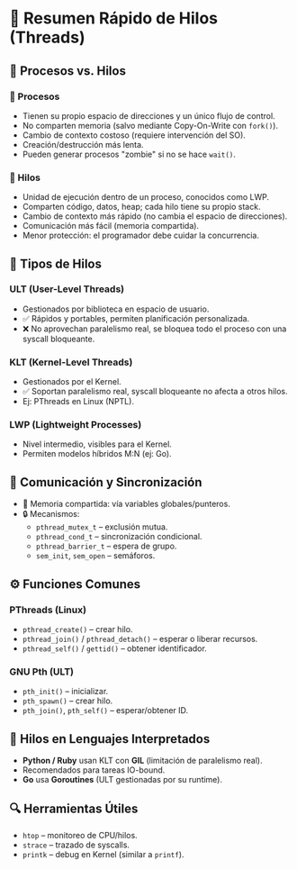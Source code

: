 # 🧵 Resumen Rápido de Hilos (Threads)

## 🔄 Procesos vs. Hilos

### 🧱 Procesos

- Tienen su propio espacio de direcciones y un único flujo de control.
- No comparten memoria (salvo mediante Copy-On-Write con `fork()`).
- Cambio de contexto costoso (requiere intervención del SO).
- Creación/destrucción más lenta.
- Pueden generar procesos "zombie" si no se hace `wait()`.

### 🧵 Hilos

- Unidad de ejecución dentro de un proceso, conocidos como LWP.
- Comparten código, datos, heap; cada hilo tiene su propio stack.
- Cambio de contexto más rápido (no cambia el espacio de direcciones).
- Comunicación más fácil (memoria compartida).
- Menor protección: el programador debe cuidar la concurrencia.

## 🧩 Tipos de Hilos

### ULT (User-Level Threads)

- Gestionados por biblioteca en espacio de usuario.
- ✅ Rápidos y portables, permiten planificación personalizada.
- ❌ No aprovechan paralelismo real, se bloquea todo el proceso con una syscall bloqueante.

### KLT (Kernel-Level Threads)

- Gestionados por el Kernel.
- ✅ Soportan paralelismo real, syscall bloqueante no afecta a otros hilos.
- Ej: PThreads en Linux (NPTL).

### LWP (Lightweight Processes)

- Nivel intermedio, visibles para el Kernel.
- Permiten modelos híbridos M:N (ej: Go).

## 🔄 Comunicación y Sincronización

- 🧠 Memoria compartida: vía variables globales/punteros.
- 🔒 Mecanismos:
  - `pthread_mutex_t` – exclusión mutua.
  - `pthread_cond_t` – sincronización condicional.
  - `pthread_barrier_t` – espera de grupo.
  - `sem_init`, `sem_open` – semáforos.

## ⚙️ Funciones Comunes

### PThreads (Linux)

- `pthread_create()` – crear hilo.
- `pthread_join()` / `pthread_detach()` – esperar o liberar recursos.
- `pthread_self()` / `gettid()` – obtener identificador.

### GNU Pth (ULT)

- `pth_init()` – inicializar.
- `pth_spawn()` – crear hilo.
- `pth_join()`, `pth_self()` – esperar/obtener ID.

## 💬 Hilos en Lenguajes Interpretados

- **Python / Ruby** usan KLT con **GIL** (limitación de paralelismo real).
- Recomendados para tareas IO-bound.
- **Go** usa **Goroutines** (ULT gestionadas por su runtime).

## 🔍 Herramientas Útiles

- `htop` – monitoreo de CPU/hilos.
- `strace` – trazado de syscalls.
- `printk` – debug en Kernel (similar a `printf`).

